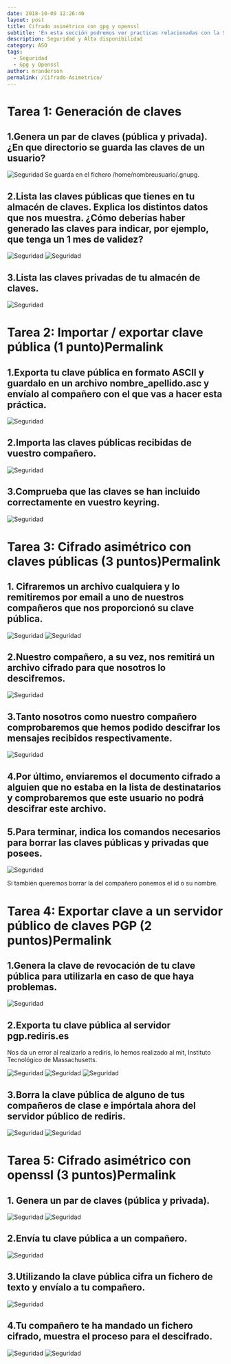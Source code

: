 ```yaml
---
date: 2018-10-09 12:26:40
layout: post
title: Cifrado asimétrico con gpg y openssl
subtitle: 'En esta sección podremos ver practicas relacionadas con la Seguridad y Alta Disponibilidad en sistemas Linux'
description: Seguridad y Alta disponibilidad
category: ASO
tags:
  - Seguridad
  - Gpg y Openssl
author: mranderson
permalink: /Cifrado-Asimetrico/
---
```


# Tarea 1: Generación de claves 

## 1.Genera un par de claves (pública y privada). ¿En que directorio se guarda las claves de un usuario?

![Seguridad](/assets/img/uploads/254.jpg)
Se guarda en el fichero /home/nombreusuario/.gnupg.

## 2.Lista las claves públicas que tienes en tu almacén de claves. Explica los distintos datos que nos muestra. ¿Cómo deberías haber generado las claves para indicar, por ejemplo, que tenga un 1 mes de validez?

![Seguridad](/assets/img/uploads/254.jpg)
![Seguridad](/assets/img/uploads/254.jpg)

## 3.Lista las claves privadas de tu almacén de claves.

![Seguridad](/assets/img/uploads/254.jpg)

# Tarea 2: Importar / exportar clave pública (1 punto)Permalink

## 1.Exporta tu clave pública en formato ASCII y guardalo en un archivo nombre_apellido.asc y envíalo al compañero con el que vas a hacer esta práctica.

![Seguridad](/assets/img/uploads/254.jpg)

##  2.Importa las claves públicas recibidas de vuestro compañero.

![Seguridad](/assets/img/uploads/254.jpg)
    
## 3.Comprueba que las claves se han incluido correctamente en vuestro keyring.

![Seguridad](/assets/img/uploads/254.jpg)

# Tarea 3: Cifrado asimétrico con claves públicas (3 puntos)Permalink


## 1. Cifraremos un archivo cualquiera y lo remitiremos por email a uno de nuestros compañeros que nos proporcionó su clave pública.

![Seguridad](/assets/img/uploads/254.jpg)
![Seguridad](/assets/img/uploads/254.jpg)

## 2.Nuestro compañero, a su vez, nos remitirá un archivo cifrado para que nosotros lo descifremos.

![Seguridad](/assets/img/uploads/254.jpg)

## 3.Tanto nosotros como nuestro compañero comprobaremos que hemos podido descifrar los mensajes recibidos respectivamente.

![Seguridad](/assets/img/uploads/254.jpg)
 
##   4.Por último, enviaremos el documento cifrado a alguien que no estaba en la lista de destinatarios y comprobaremos que este usuario no podrá descifrar este archivo.

## 5.Para terminar, indica los comandos necesarios para borrar las claves públicas y privadas que posees.

![Seguridad](/assets/img/uploads/254.jpg)

Si también queremos borrar la del compañero ponemos el id o su nombre.

# Tarea 4: Exportar clave a un servidor público de claves PGP (2 puntos)Permalink

## 1.Genera la clave de revocación de tu clave pública para utilizarla en caso de que haya problemas.

![Seguridad](/assets/img/uploads/254.jpg)
    
## 2.Exporta tu clave pública al servidor pgp.rediris.es

Nos da un error al realizarlo a rediris, lo hemos realizado al mit, Instituto Tecnológico de Massachusetts.

![Seguridad](/assets/img/uploads/254.jpg)
![Seguridad](/assets/img/uploads/254.jpg)
![Seguridad](/assets/img/uploads/254.jpg)

## 3.Borra la clave pública de alguno de tus compañeros de clase e impórtala ahora del servidor público de rediris.

![Seguridad](/assets/img/uploads/254.jpg)
![Seguridad](/assets/img/uploads/254.jpg)

# Tarea 5: Cifrado asimétrico con openssl (3 puntos)Permalink

## 1. Genera un par de claves (pública y privada).

![Seguridad](/assets/img/uploads/254.jpg)
![Seguridad](/assets/img/uploads/254.jpg)

## 2.Envía tu clave pública a un compañero.

![Seguridad](/assets/img/uploads/254.jpg)

## 3.Utilizando la clave pública cifra un fichero de texto y envíalo a tu compañero.

![Seguridad](/assets/img/uploads/254.jpg)

## 4.Tu compañero te ha mandado un fichero cifrado, muestra el proceso para el descifrado.

![Seguridad](/assets/img/uploads/254.jpg)
![Seguridad](/assets/img/uploads/254.jpg)

